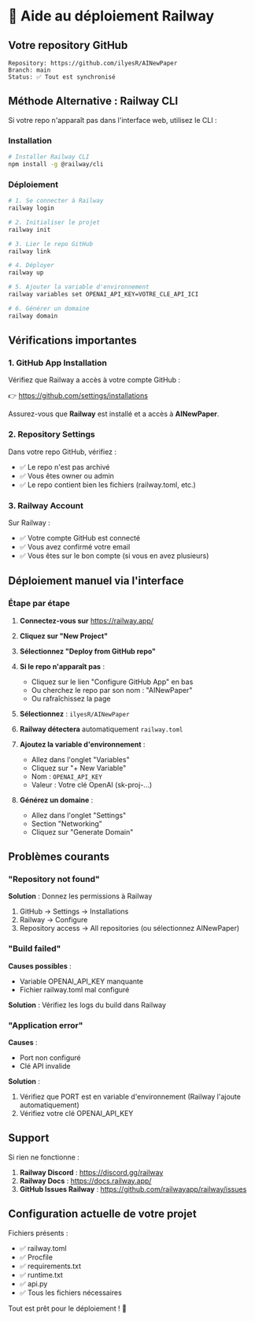 # 🚂 Aide au déploiement Railway

## Votre repository GitHub

```
Repository: https://github.com/ilyesR/AINewPaper
Branch: main
Status: ✅ Tout est synchronisé
```

## Méthode Alternative : Railway CLI

Si votre repo n'apparaît pas dans l'interface web, utilisez le CLI :

### Installation

```bash
# Installer Railway CLI
npm install -g @railway/cli
```

### Déploiement

```bash
# 1. Se connecter à Railway
railway login

# 2. Initialiser le projet
railway init

# 3. Lier le repo GitHub
railway link

# 4. Déployer
railway up

# 5. Ajouter la variable d'environnement
railway variables set OPENAI_API_KEY=VOTRE_CLE_API_ICI

# 6. Générer un domaine
railway domain
```

## Vérifications importantes

### 1. GitHub App Installation

Vérifiez que Railway a accès à votre compte GitHub :

👉 https://github.com/settings/installations

Assurez-vous que **Railway** est installé et a accès à **AINewPaper**.

### 2. Repository Settings

Dans votre repo GitHub, vérifiez :
- ✅ Le repo n'est pas archivé
- ✅ Vous êtes owner ou admin
- ✅ Le repo contient bien les fichiers (railway.toml, etc.)

### 3. Railway Account

Sur Railway :
- ✅ Votre compte GitHub est connecté
- ✅ Vous avez confirmé votre email
- ✅ Vous êtes sur le bon compte (si vous en avez plusieurs)

## Déploiement manuel via l'interface

### Étape par étape

1. **Connectez-vous sur** https://railway.app/

2. **Cliquez sur "New Project"**

3. **Sélectionnez "Deploy from GitHub repo"**

4. **Si le repo n'apparaît pas** :
   - Cliquez sur le lien "Configure GitHub App" en bas
   - Ou cherchez le repo par son nom : "AINewPaper"
   - Ou rafraîchissez la page

5. **Sélectionnez** : `ilyesR/AINewPaper`

6. **Railway détectera** automatiquement `railway.toml`

7. **Ajoutez la variable d'environnement** :
   - Allez dans l'onglet "Variables"
   - Cliquez sur "+ New Variable"
   - Nom : `OPENAI_API_KEY`
   - Valeur : Votre clé OpenAI (sk-proj-...)

8. **Générez un domaine** :
   - Allez dans l'onglet "Settings"
   - Section "Networking"
   - Cliquez sur "Generate Domain"

## Problèmes courants

### "Repository not found"

**Solution** : Donnez les permissions à Railway
1. GitHub → Settings → Installations
2. Railway → Configure
3. Repository access → All repositories (ou sélectionnez AINewPaper)

### "Build failed"

**Causes possibles** :
- Variable OPENAI_API_KEY manquante
- Fichier railway.toml mal configuré

**Solution** :
Vérifiez les logs du build dans Railway

### "Application error"

**Causes** :
- Port non configuré
- Clé API invalide

**Solution** :
1. Vérifiez que PORT est en variable d'environnement (Railway l'ajoute automatiquement)
2. Vérifiez votre clé OPENAI_API_KEY

## Support

Si rien ne fonctionne :

1. **Railway Discord** : https://discord.gg/railway
2. **Railway Docs** : https://docs.railway.app/
3. **GitHub Issues Railway** : https://github.com/railwayapp/railway/issues

## Configuration actuelle de votre projet

Fichiers présents :
- ✅ railway.toml
- ✅ Procfile
- ✅ requirements.txt
- ✅ runtime.txt
- ✅ api.py
- ✅ Tous les fichiers nécessaires

Tout est prêt pour le déploiement ! 🚀

